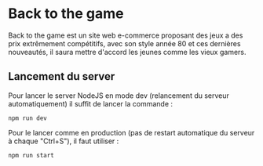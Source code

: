 # Back to the game
Back to the game est un site web e-commerce proposant des jeux a des prix extrêmement compétitifs, avec son style année 80 et ces dernières nouveautés, il saura mettre d'accord les jeunes comme les vieux gamers.

## Lancement du server
Pour lancer le server NodeJS en mode dev (relancement du serveur automatiquement) il suffit de lancer la commande :

`npm run dev`

Pour le lancer comme en production (pas de restart automatique du serveur à chaque "Ctrl+S"), il faut utiliser : 

`npm run start`
